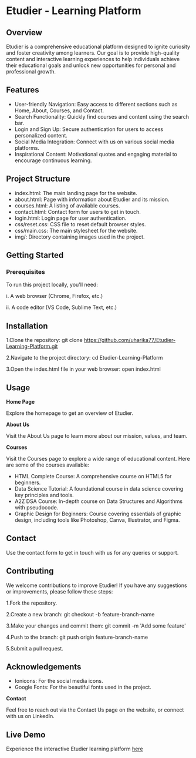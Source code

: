 # Etudier - Learning Platform

## Overview

Etudier is a comprehensive educational platform designed to ignite curiosity and foster creativity among learners. Our goal is to provide high-quality content and interactive learning experiences to help individuals achieve their educational goals and unlock new opportunities for personal and professional growth.

## Features

- User-friendly Navigation: Easy access to different sections such as Home, About, Courses, and Contact.
- Search Functionality: Quickly find courses and content using the search bar.
- Login and Sign Up: Secure authentication for users to access personalized content.
- Social Media Integration: Connect with us on various social media platforms.
- Inspirational Content: Motivational quotes and engaging material to encourage continuous learning.
  
## Project Structure

- index.html: The main landing page for the website.
- about.html: Page with information about Etudier and its mission.
- courses.html: A listing of available courses.
- contact.html: Contact form for users to get in touch.
- login.html: Login page for user authentication.
- css/reset.css: CSS file to reset default browser styles.
- css/main.css: The main stylesheet for the website.
- img/: Directory containing images used in the project.
  
## Getting Started

### Prerequisites

To run this project locally, you'll need:

i. A web browser (Chrome, Firefox, etc.)

ii. A code editor (VS Code, Sublime Text, etc.)

## Installation

1.Clone the repository:
git clone https://github.com/uharika77/Etudier-Learning-Platform.git

2.Navigate to the project directory:
cd Etudier-Learning-Platform

3.Open the index.html file in your web browser:
open index.html

## Usage

**Home Page**

Explore the homepage to get an overview of Etudier.

**About Us**

Visit the About Us page to learn more about our mission, values, and team.

**Courses**

Visit the Courses page to explore a wide range of educational content. Here are some of the courses available:

- HTML Complete Course: A comprehensive course on HTML5 for beginners.
- Data Science Tutorial: A foundational course in data science covering key principles and tools.
- A2Z DSA Course: In-depth course on Data Structures and Algorithms with pseudocode.
- Graphic Design for Beginners: Course covering essentials of graphic design, including tools like Photoshop, Canva, Illustrator, and Figma.
  
## Contact

Use the contact form to get in touch with us for any queries or support.

## Contributing

We welcome contributions to improve Etudier! If you have any suggestions or improvements, please follow these steps:

1.Fork the repository.

2.Create a new branch: git checkout -b feature-branch-name

3.Make your changes and commit them: git commit -m 'Add some feature'

4.Push to the branch: git push origin feature-branch-name

5.Submit a pull request.

## Acknowledgements

- Ionicons: For the social media icons.
- Google Fonts: For the beautiful fonts used in the project.
  
**Contact**

Feel free to reach out via the Contact Us page on the website, or connect with us on LinkedIn.

## Live Demo

Experience the interactive Etudier learning platform [here](https://uharika77.github.io/Etudier-Learning-Platform/)


